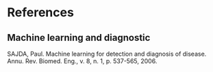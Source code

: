 # References

## Machine learning and diagnostic

SAJDA, Paul. Machine learning for detection and diagnosis of disease. Annu. Rev. Biomed. Eng., v. 8, n. 1, p. 537-565, 2006.  